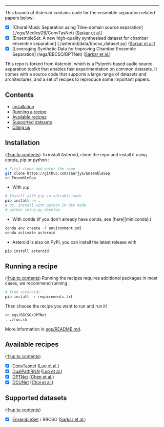 

--------------------------------------------------------------------------------
This branch of Asteroid contains code for the ensemble separation related papers below:
* [x] [Choral Music Separation using Time-domain source separation] (./egs/MedleyDB/ConvTasNet) ([Sarkar et al.](https://www.isca-archive.org/interspeech_2021/sarkar21_interspeech.pdf))
* [x] [EnsembleSet: A new high-quality synthesised dataset for chamber ensemble separation] (./asteroid/data/bbcso_dataset.py) ([Sarkar et al.](https://archives.ismir.net/ismir2022/paper/000075.pdf))
* [x] [Leveraging Synthetic Data for Improving Chamber Ensemble Separation] (/egs/BBCSO/DPTNet) ([Sarkar et al.](https://ieeexplore.ieee.org/iel7/10248019/10248047/10248118.pdf?casa_token=CM4xFMKQuYUAAAAA:cQ-j2wzUz1Ac_07Ml2BcAy3HZyNau7wOjuI0RqvIw2ph9GBHY-obArJOiOlCeeKGHuy_t5qY))

This repo is forked from Asteroid, which is a Pytorch-based audio source separation toolkit
that enables fast experimentation on common datasets.
It comes with a source code that supports a large range
of datasets and architectures, and a set of
 recipes to reproduce some important papers. 


## Contents
- [Installation](#installation)
- [Running a recipe](#running-a-recipe)
- [Available recipes](#available-recipes)
- [Supported datasets](#supported-datasets)
- [Citing us](#citing)

## Installation
([↑up to contents](#contents))
To install Asteroid, clone the repo and install it using
conda, pip or python :
```bash
# First clone and enter the repo
git clone https://github.com/saurjya/EnsembleSep
cd EnsembleSep
```

- With `pip`
```bash
# Install with pip in editable mode
pip install -e .
# Or, install with python in dev mode
# python setup.py develop
```
- With conda (if you don't already have conda, see [here][miniconda].)
```bash
conda env create -f environment.yml
conda activate asteroid
```

- Asteroid is also on PyPI, you can install the latest release with
```bash
pip install asteroid
```


## Running a recipe
([↑up to contents](#contents))
Running the recipes requires additional packages in most cases,
we recommend running :
```bash
# from asteroid/
pip install -r requirements.txt
```
Then choose the recipe you want to run and run it!
```bash
cd egs/BBCSO/DPTNet
. ./run.sh
```
More information in [egs/README.md](./egs).

## Available recipes
([↑up to contents](#contents))
* [x] [ConvTasnet](./egs/wham/ConvTasNet) ([Luo et al.](https://arxiv.org/abs/1809.07454))
* [x] [DualPathRNN](./egs/wham/DPRNN) ([Luo et al.](https://arxiv.org/abs/1910.06379))
* [x] [DPTNet](./asteroid/models/dptnet.py) ([Chen et al.](https://arxiv.org/abs/2007.13975))
* [x] [DCUNet](./asteroid/models/dcunet.py) ([Choi et al.](https://arxiv.org/abs/1903.03107))

## Supported datasets
([↑up to contents](#contents))
* [x] [EnsembleSet](./egs/BBCSO) / BBCSO ([Sarkar et al.](https://archives.ismir.net/ismir2022/paper/000075.pdf))

